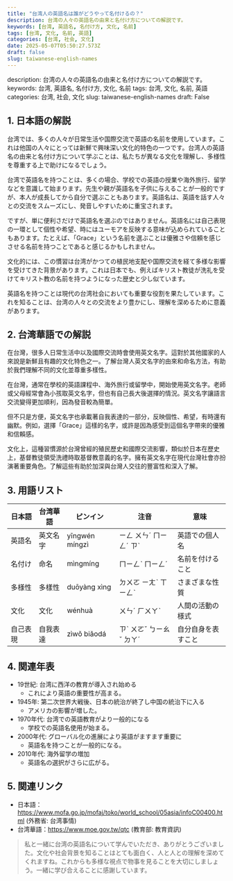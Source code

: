 ```yaml
---
title: "台湾人の英語名は誰がどうやって名付けるの？"
description: 台湾の人々の英語名の由来と名付け方についての解説です。
keywords: [台湾, 英語名, 名付け方, 文化, 名前]
tags: [台湾, 文化, 名前, 英語]
categories: [台湾, 社会, 文化]
date: 2025-05-07T05:50:27.573Z
draft: false
slug: taiwanese-english-names
---
```


description: 台湾の人々の英語名の由来と名付け方についての解説です。
keywords: 台湾, 英語名, 名付け方, 文化, 名前
tags: 台湾, 文化, 名前, 英語
categories: 台湾, 社会, 文化
slug: taiwanese-english-names
draft: False

## 1. 日本語の解説

台湾では、多くの人々が日常生活や国際交流で英語の名前を使用しています。これは他国の人々にとっては新鮮で興味深い文化的特色の一つです。台湾人の英語名の由来と名付け方について学ぶことは、私たちが異なる文化を理解し、多様性を尊重する上で助けになるでしょう。

台湾で英語名を持つことは、多くの場合、学校での英語の授業や海外旅行、留学などを意識して始まります。先生や親が英語名を子供に与えることが一般的ですが、本人が成長してから自分で選ぶこともあります。英語名は、英語を話す人々との交流をスムーズにし、発音しやすいために重宝されます。

ですが、単に便利さだけで英語名を選ぶのではありません。英語名には自己表現の一環として個性や希望、時にはユーモアを反映する意味が込められていることもあります。たとえば、「Grace」という名前を選ぶことは優雅さや信頼を感じさせる名前を持つことであると感じるかもしれません。

文化的には、この慣習は台湾がかつての植民地支配や国際交流を経て多様な影響を受けてきた背景があります。これは日本でも、例えばキリスト教徒が洗礼を受けてキリスト教の名前を持つようになった歴史と少し似ています。

英語名を持つことは現代の台湾社会においても重要な役割を果たしています。これを知ることは、台湾の人々との交流をより豊かにし、理解を深めるために意義があります。

## 2. 台湾華語での解説

在台灣，很多人日常生活中以及國際交流時會使用英文名字。這對於其他國家的人來說是新鮮且有趣的文化特色之一。了解台灣人英文名字的由來和命名方法，有助於我們理解不同的文化並尊重多樣性。

在台灣，通常在學校的英語課程中、海外旅行或留學中，開始使用英文名字。老師或父母經常會為小孩取英文名字，但也有自己長大後選擇的情況。英文名字讓語言交流變得更加順利，因為發音較為簡單。

但不只是方便，英文名字也承載著自我表達的一部分，反映個性、希望，有時還有幽默。例如，選擇「Grace」這樣的名字，或許是因為感受到這個名字帶來的優雅和信賴感。

文化上，這種習慣源於台灣曾經的殖民歷史和國際交流影響，類似於日本在歷史上，基督教徒領受洗禮時取基督教意義的名字。擁有英文名字在現代台灣社會亦扮演著重要角色。了解這些有助於加深與台灣人交往的豐富性和深入了解。

## 3. 用語リスト

| 日本語 | 台湾華語 | ピンイン | 注音 | 意味 |
|--------|----------|----------|------|------|
| 英語名 | 英文名字 | yīngwén míngzì | ㄧㄥ ㄨㄣˊ ㄇㄧㄥˊ ㄗˋ | 英語での個人名 |
| 名付け | 命名 | mìngmíng | ㄇㄧㄥˋ ㄇㄧㄥˊ | 名前を付けること |
| 多様性 | 多樣性 | duōyàng xìng | ㄉㄨㄛ ㄧㄤˋ ㄒㄧㄥˋ | さまざまな性質 |
| 文化 | 文化 | wénhuà | ㄨㄣˊ ㄏㄨㄚˋ | 人間の活動の様式 |
| 自己表現 | 自我表達 | zìwǒ biǎodá | ㄗˋ ㄨㄛˇ ㄅㄧㄠˇ ㄉㄚˊ | 自分自身を表すこと |

## 4. 関連年表

- 19世紀: 台湾に西洋の教育が導入され始める
  - これにより英語の重要性が高まる。
- 1945年: 第二次世界大戦後、日本の統治が終了し中国の統治下に入る
  - アメリカの影響が増した。
- 1970年代: 台湾での英語教育がより一般的になる
  - 学校での英語名使用が始まる。
- 2000年代: グローバル化の進展により英語がますます重要に
  - 英語名を持つことが一般的になる。
- 2010年代: 海外留学の増加
  - 英語名の選択がさらに広がる。

## 5. 関連リンク

- 日本語：https://www.mofa.go.jp/mofaj/toko/world_school/05asia/infoC00400.html (外務省: 台湾事情)
- 台湾華語：https://www.moe.gov.tw/qtc (教育部: 教育資訊)

> 私と一緒に台湾の英語名について学んでいただき、ありがとうございました。文化や社会背景を知ることはとても面白く、人と人との理解を深めてくれますね。これからも多様な視点で物事を見ることを大切にしましょう。一緒に学び合えることに感謝しています。
